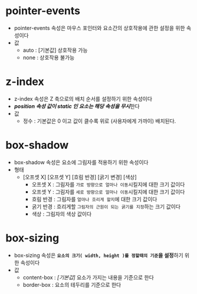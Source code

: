 # pointer-events
* pointer-events 속성은 마우스 포인터와 요소간의 상호작용에 관한 설정을 위한 속성이다
* 값
    * auto : [기본값] 상호작용 가능
    * none : 상호작용 불가능
# z-index
* z-index 속성은 Z 축으로의 배치 순서를 설정하기 위한 속성이다
* ***position 속성 값이 static 인 요소는 해당 속성을 무시***한다
* 값
    * 정수 : 기본값은 0 이고 값이 클수록 위로 (사용자에게 가까이) 배치된다.
# box-shadow
* box-shadow 속성은 요소에 그림자를 적용하기 위한 속성이다
* 형태
    * [오프셋 X] [오프셋 Y] [흐림 반경] [굵기 변경] [색상]
        * 오프셋 X : 그림자를 `가로 방향으로 얼마나 이동`시킬지에 대한 크기 값이다
        * 오프셋 Y : 그림자를 `세로 방향으로 얼마나 이동`시킬지에 대한 크기 값이다
        * 흐림 반경 : 그림자를 `얼마나 흐리게 할지`에 대한 크기 값이다
        * 굵기 반경 : 흐리게할 `그림자의 근원이 되는 굵기를 지정`하는 크기 값이다
        * 색상 : 그림자의 색상 값이다
# box-sizing
* box-sizing 속성은 **`요소의 크기( width, height )를 정할때의 기준`을 설정**하기 위한 속성이다
* 값
    * content-box : *[기본갑]* 요소가 가지는 내용을 기준으로 한다
    * border-box : 요소의 테두리를 기준으로 한다
    